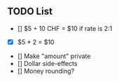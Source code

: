 ## TODO List
- [] $5 + 10 CHF = $10 if rate is 2:1
- [X] $5 * 2 = $10
- [] Make "amount" private
- [] Dollar side-effects
- [] Money rounding?